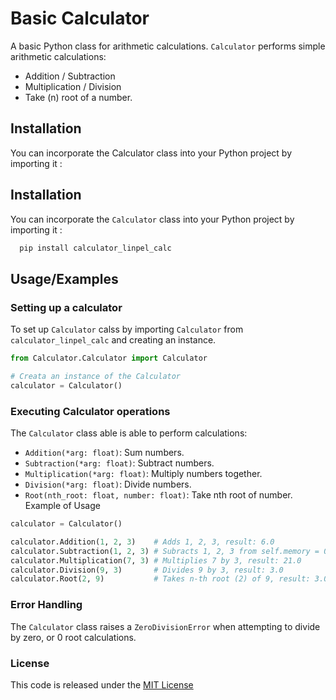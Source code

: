 
# Basic Calculator

A basic Python class for arithmetic calculations. `Calculator` performs simple arithmetic calculations:
- Addition / Subtraction
- Multiplication / Division
- Take (n) root of a number.

## Installation
You can incorporate the Calculator class into your Python project by importing it :

## Installation

You can incorporate the `Calculator` class into your Python project by importing it :

```bash
  pip install calculator_linpel_calc
```
    
## Usage/Examples
### Setting up a calculator
To set up `Calculator` calss by importing `Calculator` from `calculator_linpel_calc` and creating an instance.
```python
from Calculator.Calculator import Calculator

# Creata an instance of the Calculator
calculator = Calculator()
```
### Executing Calculator operations
The `Calculator` class able is able to perform calculations:
- `Addition(*arg: float)`: Sum numbers.
- `Subtraction(*arg: float)`: Subtract numbers.
- `Multiplication(*arg: float)`: Multiply numbers together.
- `Division(*arg: float)`: Divide numbers.
- `Root(nth_root: float, number: float)`: Take nth root of number.
Example of Usage
```python
calculator = Calculator()

calculator.Addition(1, 2, 3)    # Adds 1, 2, 3, result: 6.0
calculator.Subtraction(1, 2, 3) # Subracts 1, 2, 3 from self.memory = 0, result: -6.0
calculator.Multiplication(7, 3) # Multiplies 7 by 3, result: 21.0
calculator.Division(9, 3)       # Divides 9 by 3, result: 3.0
calculator.Root(2, 9)           # Takes n-th root (2) of 9, result: 3.0
```
### Error Handling
The `Calculator` class raises a `ZeroDivisionError` when attempting to divide by zero, or 0 root calculations.
### License
This code is released under the [MIT License](https://opensource.org/license/mit/)